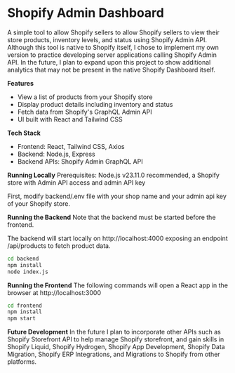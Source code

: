 # Shopify Admin Dashboard
A simple tool to allow Shopify sellers to allow Shopify sellers to view their store products, inventory levels, and status using Shopify Admin API. Although this tool is native to Shopify itself, I chose to implement my own version to practice developing server applications calling Shopify Admin API. In the future, I plan to expand upon this project to show additional analytics that may not be present in the native Shopify Dashboard itself. 

**Features**
- View a list of products from your Shopify store
- Display product details including inventory and status
- Fetch data from Shopify's GraphQL Admin API
- UI built with React and Tailwind CSS

**Tech Stack**
- Frontend: React, Tailwind CSS, Axios
- Backend: Node.js, Express
- Backend APIs: Shopify Admin GraphQL API

**Running Locally**
Prerequisites: Node.js v23.11.0 recommended, a Shopify store with Admin API access and admin API key

First, modify backend/.env file with your shop name and your admin api key of your Shopify store.

**Running the Backend**
Note that the backend must be started before the frontend. 

The backend will start locally on http://localhost:4000 exposing an endpoint /api/products to fetch product data.
```bash
cd backend
npm install
node index.js
```

**Running the Frontend**
The following commands will open a React app in the browser at http://localhost:3000
```bash
cd frontend
npm install
npm start
```

**Future Development**
In the future I plan to incorporate other APIs such as Shopify Storefront API to help manage Shopify storefront, and gain skills in Shopify Liquid, Shopify Hydrogen, Shopify App Development, Shopify Data Migration, Shopify ERP Integrations, and Migrations to Shopify from other platforms.